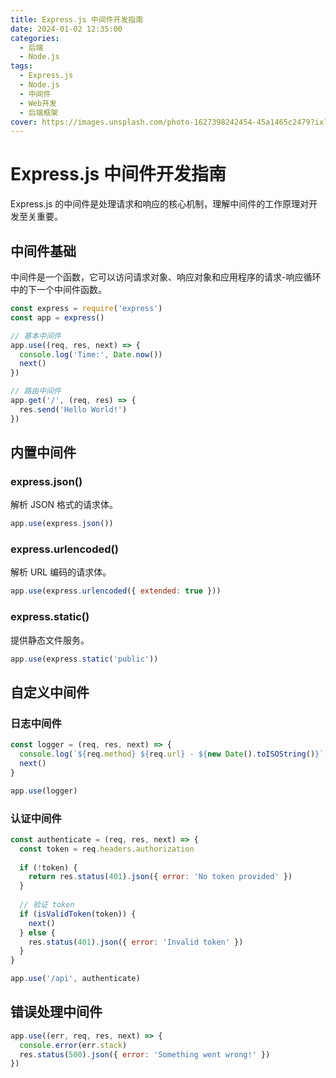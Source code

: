```yaml
---
title: Express.js 中间件开发指南
date: 2024-01-02 12:35:00
categories:
  - 后端
  - Node.js
tags:
  - Express.js
  - Node.js
  - 中间件
  - Web开发
  - 后端框架
cover: https://images.unsplash.com/photo-1627398242454-45a1465c2479?ixlib=rb-4.0.3&auto=format&fit=crop&w=2070&q=80
---
```


# Express.js 中间件开发指南

Express.js 的中间件是处理请求和响应的核心机制，理解中间件的工作原理对开发至关重要。

## 中间件基础

中间件是一个函数，它可以访问请求对象、响应对象和应用程序的请求-响应循环中的下一个中间件函数。

```javascript
const express = require('express')
const app = express()

// 基本中间件
app.use((req, res, next) => {
  console.log('Time:', Date.now())
  next()
})

// 路由中间件
app.get('/', (req, res) => {
  res.send('Hello World!')
})
```

## 内置中间件

### express.json()

解析 JSON 格式的请求体。

```javascript
app.use(express.json())
```

### express.urlencoded()

解析 URL 编码的请求体。

```javascript
app.use(express.urlencoded({ extended: true }))
```

### express.static()

提供静态文件服务。

```javascript
app.use(express.static('public'))
```

## 自定义中间件

### 日志中间件

```javascript
const logger = (req, res, next) => {
  console.log(`${req.method} ${req.url} - ${new Date().toISOString()}`)
  next()
}

app.use(logger)
```

### 认证中间件

```javascript
const authenticate = (req, res, next) => {
  const token = req.headers.authorization
  
  if (!token) {
    return res.status(401).json({ error: 'No token provided' })
  }
  
  // 验证 token
  if (isValidToken(token)) {
    next()
  } else {
    res.status(401).json({ error: 'Invalid token' })
  }
}

app.use('/api', authenticate)
```

## 错误处理中间件

```javascript
app.use((err, req, res, next) => {
  console.error(err.stack)
  res.status(500).json({ error: 'Something went wrong!' })
})
```
